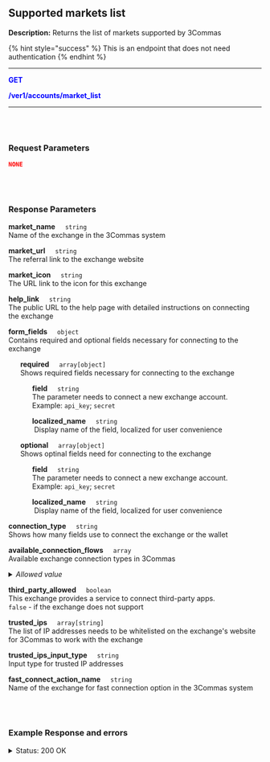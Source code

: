 ## Supported markets list<br>

**Description:** Returns the list of markets supported by 3Commas<br>

{% hint style="success" %}
This is an endpoint that does not need authentication
{% endhint %}
<br>

------

<mark style="color:blue;background-color:white"> <strong>GET</strong>

<mark style="color:blue;background-color:white"><strong>/ver1/accounts/market_list</strong>

------
<br>
<br>

### Request Parameters<br>

```json
NONE
```
<br>
<br>

### Response Parameters<br>

<p>
   <strong>market_name</strong>&nbsp;&nbsp;&nbsp;&nbsp;&nbsp;<code>string</code><br>
   Name of the exchange in the 3Commas system 
</p>
<p>
   <strong>market_url</strong>&nbsp;&nbsp;&nbsp;&nbsp;&nbsp;<code>string</code><br>
   The referral link to the exchange website
</p>
<p>
   <strong>market_icon</strong>&nbsp;&nbsp;&nbsp;&nbsp;&nbsp;<code>string</code><br>
   The URL link to the icon for this exchange
</p>
<p>
   <strong>help_link</strong>&nbsp;&nbsp;&nbsp;&nbsp;&nbsp;<code>string</code><br>
   The public URL to the help page with detailed instructions on connecting the exchange
</p>
<p>
   <strong>form_fields</strong>&nbsp;&nbsp;&nbsp;&nbsp;&nbsp;<code>object</code><br>
   Contains required and optional fields necessary for connecting to the exchange
</p>
<p>
   &nbsp;&nbsp;&nbsp;&nbsp;&nbsp;&nbsp;<strong>required</strong>&nbsp;&nbsp;&nbsp;&nbsp;&nbsp;<code>array[object]</code><br>
   &nbsp;&nbsp;&nbsp;&nbsp;&nbsp;&nbsp;Shows required fields necessary for connecting to the exchange
</p>
<p>
   &nbsp;&nbsp;&nbsp;&nbsp;&nbsp;&nbsp;&nbsp;&nbsp;&nbsp;&nbsp;&nbsp;&nbsp;<strong>field</strong>&nbsp;&nbsp;&nbsp;&nbsp;&nbsp;<code>string</code><br>
   &nbsp;&nbsp;&nbsp;&nbsp;&nbsp;&nbsp;&nbsp;&nbsp;&nbsp;&nbsp;&nbsp;&nbsp;The parameter needs to connect a new exchange account.<br>
   &nbsp;&nbsp;&nbsp;&nbsp;&nbsp;&nbsp;&nbsp;&nbsp;&nbsp;&nbsp;&nbsp;&nbsp;Example: <code>api_key</code>; <code>secret</code>
</p>
<p>
   &nbsp;&nbsp;&nbsp;&nbsp;&nbsp;&nbsp;&nbsp;&nbsp;&nbsp;&nbsp;&nbsp;&nbsp;<strong>localized_name</strong>&nbsp;&nbsp;&nbsp;&nbsp;&nbsp;<code>string</code><br>
   &nbsp;&nbsp;&nbsp;&nbsp;&nbsp;&nbsp;&nbsp;&nbsp;&nbsp;&nbsp;&nbsp;&nbsp; Display name of the field, localized for user convenience
</p>
<p>
   &nbsp;&nbsp;&nbsp;&nbsp;&nbsp;&nbsp;<strong>optional</strong>&nbsp;&nbsp;&nbsp;&nbsp;&nbsp;<code>array[object]	</code><br>
   &nbsp;&nbsp;&nbsp;&nbsp;&nbsp;&nbsp;Shows optinal fields need for connecting to the exchange
</p>
<p>
   &nbsp;&nbsp;&nbsp;&nbsp;&nbsp;&nbsp;&nbsp;&nbsp;&nbsp;&nbsp;&nbsp;&nbsp;<strong>field</strong>&nbsp;&nbsp;&nbsp;&nbsp;&nbsp;<code>string</code><br>
   &nbsp;&nbsp;&nbsp;&nbsp;&nbsp;&nbsp;&nbsp;&nbsp;&nbsp;&nbsp;&nbsp;&nbsp;The parameter needs to connect a new exchange account.<br>
   &nbsp;&nbsp;&nbsp;&nbsp;&nbsp;&nbsp;&nbsp;&nbsp;&nbsp;&nbsp;&nbsp;&nbsp;Example: <code>api_key</code>; <code>secret</code>
</p>
<p>
   &nbsp;&nbsp;&nbsp;&nbsp;&nbsp;&nbsp;&nbsp;&nbsp;&nbsp;&nbsp;&nbsp;&nbsp;<strong>localized_name</strong>&nbsp;&nbsp;&nbsp;&nbsp;&nbsp;<code>string</code><br>
   &nbsp;&nbsp;&nbsp;&nbsp;&nbsp;&nbsp;&nbsp;&nbsp;&nbsp;&nbsp;&nbsp;&nbsp; Display name of the field, localized for user convenience
</p>
<p>
   <strong>connection_type</strong>&nbsp;&nbsp;&nbsp;&nbsp;&nbsp;<code>string</code><br>
   Shows how many fields use to connect the exchange or the wallet
</p>
<p>
   <strong>available_connection_flows</strong>&nbsp;&nbsp;&nbsp;&nbsp;&nbsp;<code>array</code><br>
   Available exchange connection types in 3Commas<br>
   <details><summary><em>Allowed value</em></summary>
      <dl>
       <li><strong>form</strong> - connection through a web form option;
       <li><strong>fast_connect</strong> - quick connection option;
    </dl>
   </details>
</p>
<p>
   <strong>third_party_allowed</strong>&nbsp;&nbsp;&nbsp;&nbsp;&nbsp;<code>boolean</code><br>
   This exchange provides a service to connect third-party apps.<br><code>false</code> - if the exchange does not support
</p>
<p>
   <strong>trusted_ips</strong>&nbsp;&nbsp;&nbsp;&nbsp;&nbsp;<code>array[string]</code><br>
   The list of IP addresses needs to be whitelisted on the exchange's website for 3Commas to work with the exchange
</p>
<p>
   <strong>trusted_ips_input_type</strong>&nbsp;&nbsp;&nbsp;&nbsp;&nbsp;<code>string</code><br>
   Input type for trusted IP addresses
</p>
<p>
   <strong>fast_connect_action_name</strong>&nbsp;&nbsp;&nbsp;&nbsp;&nbsp;<code>string</code><br>
   Name of the exchange for fast connection option in the 3Commas system
</p>
<br>
<br>


### Example Response and errors<br>
<details>
<summary>Status: 200 OK</summary><br>

```json
[
   {
      "market_name": "Coinbase Advanced",
      "market_url": "http://coinbase-consumer.sjv.io/eKE3GD",
      "market_icon": "https://3commas.io/img/exchanges/gdax.png",
      "market_trust_message": "3Commas will not have access to transfer or withdraw your assets. Each exchange connects with encrypted API keys",
      "default_trust_message": "3Commas will not have access to transfer or withdraw your assets. Each exchange connects with encrypted API keys",
      "help_link": "https://help.3commas.io/en/articles/3822851",
      "market_code": "coinbase_advanced",
      "form_fields": {
         "required": [
            {
               "field": "secret",
               "localized_name": "API Secret:"
            },
            {
               "field": "api_key",
               "localized_name": "API Key:"
            }
         ],
         "optional": []
      },
      "connection_type": "fields",
      "available_connection_flows": [
         "form"
      ],
      "optional": [
        
      ]
    },
    "connection_type": "fields",
    "available_connection_flows": [
      "fast_connect",
      "form"
    ],
    "third_party_allowed": false,
    "trusted_ips": [
      "193.31.111.100",
      "193.31.111.158",
      "193.31.111.43",
      "193.31.111.6"
    ],
    "trusted_ips_input_type": "inline",
    "fast_connect_action_name": "binance"
  },
  {
    "market_name": "OKX",
    "market_url": "https://app.3commas.io/users/auth/okx_auth_reg?redirect_to=https%3A%2F%2Fapp.3commas.io%2Faccounts",
    "market_icon": "https://3commas.io/img/exchanges/okex.png",
    "market_trust_message": "1. Log in to your exchange account and go to API Settings \n2. Select third-party apps and choose 3Commas \n3. Paste generated data in inputs below.",
    "default_trust_message": "3Commas will not have access to transfer or withdraw your assets. Each exchange connects with encrypted API keys",
    "help_link": "https://help.3commas.io/en/articles/3109057",
    "market_code": "okex",
    "form_fields": {
      "required": [
        {
          "field": "secret",
          "localized_name": "API Secret:"
        },
        {
          "field": "api_key",
          "localized_name": "API Key:"
        },
        {
          "field": "passphrase",
          "localized_name": "Passphrase:"
        }
      ],
      "trusted_ips_input_type": "inline",
      "fast_connect_action_name": "coinbase_advanced"
   },
   { ... 
   },
]
```
<details>